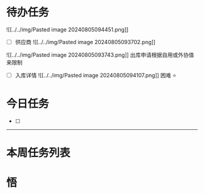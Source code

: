 # 待办任务
![[../../img/Pasted image 20240805094451.png]]

- [ ] 供应商
![[../../img/Pasted image 20240805093702.png]]

![[../../img/Pasted image 20240805093743.png]]
出库申请根据自用或外协值来限制

- [ ] 入库详情
![[../../img/Pasted image 20240805094107.png]]
困难
⭐

# 今日任务
- [ ] 




------
# 本周任务列表



# 悟